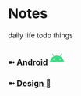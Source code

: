 # Notes
daily life todo things

### ➼ [Android](/Design) <a href="/Design"><img src="icon/icon-android-30x30.png"/></a>
### ➼ [Design 🎨](/Design)
